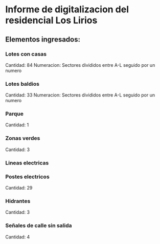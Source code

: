 # Informe de digitalizacion del residencial Los Lirios

## Elementos ingresados:

### Lotes con casas

Cantidad: 84
Numeracion: Sectores divididos entre A-L seguido por un numero

### Lotes baldios

Cantidad: 33
Numeracion: Sectores divididos entre A-L seguido por un numero

### Parque

Cantidad: 1

### Zonas verdes

Cantidad: 3

### Lineas electricas

### Postes electricos

Cantidad: 29

### Hidrantes

Cantidad: 3

### Señales de calle sin salida

Cantidad: 4

